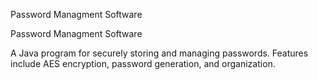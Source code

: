 Password Managment Software 

Password Managment Software

A Java program for securely storing and managing passwords. Features include AES encryption, password generation, and organization.
